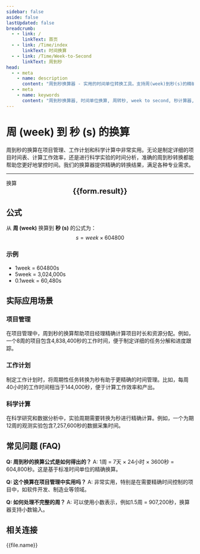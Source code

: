 ```yaml
---
sidebar: false
aside: false
lastUpdated: false
breadcrumb:
  - - link: /
      linkText: 首页
  - - link: /Time/index
      linkText: 时间换算
  - - link: /Time/Week-to-Second
      linkText: 周到秒
head:
  - - meta
    - name: description
      content: "周到秒换算器 - 实用的时间单位转换工具。支持周(week)到秒(s)的精确换算，适用于项目管理、工作计划、科学计算等场景。提供详细换算公式和实际应用指南。"
  - - meta
    - name: keywords
      content: "周到秒换算器, 时间单位换算, 周转秒, week to second, 秒计算器, 项目管理, 工作计划, 时间规划, 科学计算, 时间换算工具"
---
```

# 周 (week) 到 秒 (s) 的换算

周到秒的换算在项目管理、工作计划和科学计算中非常实用。无论是制定详细的项目时间表、计算工作效率，还是进行科学实验的时间分析，准确的周到秒转换都能帮助您更好地掌控时间。我们的换算器提供精确的转换结果，满足各种专业需求。

---
<script setup>
import { onMounted, reactive, inject, ref } from 'vue'
import { NButton,NForm ,NFormItem,NInput,NInputNumber,NSelect,NCard,useMessage,NGrid ,NGi  } from 'naive-ui'
import { defineClientComponent } from 'vitepress'
import { Time } from '../files';

const convert = inject('convert')

const form = reactive({
  number: null,
  result: '',
  title: '周到秒换算器',
  seoKey: ['周到秒换算', '秒计算器', '项目管理', '工作计划', '时间规划', '科学计算', '效率计算', '时间管理']
})

const seoKey = form.seoKey

const convertHandler = () => {
  if (form.number !== null && !isNaN(form.number)) {
    const convertedValue = parseFloat(form.number) * 604800
    form.result = `${form.number}week = ${convertedValue.toFixed(2)}s`
  } else {
    form.result = '请输入有效的数值。'
  }
}
</script>

<n-card :title="form.title" size="small" :bordered="false" style="margin-bottom: 16px">
  <n-form size="large" :model="form">
    <n-form-item label="周 (week)">
      <n-input-number v-model:value="form.number" placeholder="输入周" style="width: 100%" />
    </n-form-item>
    <n-form-item>
      <n-button type="info" @click="convertHandler" block>换算</n-button>
    </n-form-item>
  </n-form>
  <template #footer>
    <div style="font-size: 12px; color: #666; text-align: center;">
      <span v-for="(keyword, index) in seoKey" :key="index">
        {{ keyword }}<span v-if="index < seoKey.length - 1"> | </span>
      </span>
    </div>
  </template>
</n-card>

<n-card  embedded :bordered="false" hoverable>
  <div  style="text-align:center;font-size:20px;">
    <strong>{{form.result}}</strong>
  </div>
</n-card>

## 公式

从 **周 (week)** 换算到 **秒 (s)** 的公式为：
$$ s = week \times 604800 $$

### 示例
- 1week = 604800s
- 5week = 3,024,000s
- 0.1week = 60,480s

## 实际应用场景

### 项目管理
在项目管理中，周到秒的换算帮助项目经理精确计算项目时长和资源分配。例如，一个8周的项目包含4,838,400秒的工作时间，便于制定详细的任务分解和进度跟踪。

### 工作计划
制定工作计划时，将周期性任务转换为秒有助于更精确的时间管理。比如，每周40小时的工作时间相当于144,000秒，便于计算工作效率和产出。

### 科学计算
在科学研究和数据分析中，实验周期需要转换为秒进行精确计算。例如，一个为期12周的观测实验包含7,257,600秒的数据采集时间。

## 常见问题 (FAQ)

**Q: 周到秒的换算公式是如何得出的？**
A: 1周 = 7天 × 24小时 × 3600秒 = 604,800秒。这是基于标准时间单位的精确换算。

**Q: 这个换算在项目管理中实用吗？**
A: 非常实用，特别是在需要精确时间控制的项目中，如软件开发、制造业等领域。

**Q: 如何处理不完整的周？**
A: 可以使用小数表示，例如1.5周 = 907,200秒，换算器支持小数输入。
## 相关连接
<n-grid x-gap="12" :cols="2">
  <n-gi v-for="(file, index) in Time" :key="index">
    <n-button
      text
      tag="a"
      :href="file.path"
      type="info"
    >
      {{file.name}}
    </n-button>
  </n-gi>
</n-grid>